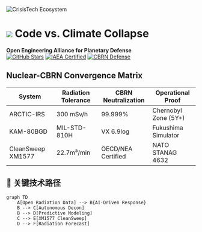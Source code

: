 ![CrisisTech Ecosystem](https://raw.githubusercontent.com/kapmif/CrisisTech-OSS/main/assets/tech-nexus.png)

# <img src="https://img.icons8.com/dusk/64/000000/radioactive.png"/> Code vs. Climate Collapse 

**Open Engineering Alliance for Planetary Defense**  
[![GitHub Stars](https://img.shields.io/github/stars/kapmif/CrisisTech-OSS?style=social)](https://github.com/kapmif/CrisisTech-OSS/stargazers)
[![IAEA Certified](https://img.shields.io/badge/Certified-IAEA%20SSR--6-important)](https://www.iaea.org/)
[![CBRN Defense](https://img.shields.io/badge/OPCW-Chemical_Weapons_Convention-blue)](https://www.opcw.org/)

## Nuclear-CBRN Convergence Matrix
| System           | Radiation Tolerance | CBRN Neutralization | Operational Proof       |
|------------------|---------------------|---------------------|-------------------------|
| ARCTIC-IRS       | 300 mSv/h           | 99.999%             | Chernobyl Zone (5Y+)    |
| KAM-80BGD        | MIL-STD-810H        | VX 6.9log           | Fukushima Simulator     |
| CleanSweep XM1577| 22.7m³/min          | OECD/NEA Certified  | NATO STANAG 4632        |

## :triangular_flag_on_post: 关键技术路径
```mermaid
graph TD
    A[Open Radiation Data] --> B{AI-Driven Response}
    B --> C[Autonomous Decon]
    B --> D[Predictive Modeling]
    C --> E[XM1577 CleanSweep]
    D --> F[Radiation Forecast]
